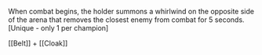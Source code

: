 When combat begins, the holder summons a whirlwind on the opposite side of the arena that removes the closest enemy from combat for 5 seconds. [Unique - only 1 per champion]

[[Belt]] + [[Cloak]]
